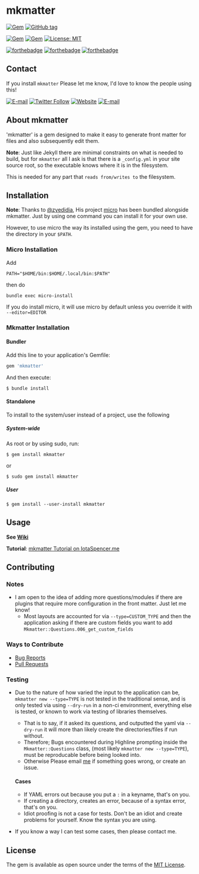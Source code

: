 # mkmatter

[![Gem](https://img.shields.io/gem/v/mkmatter.svg?style=for-the-badge)](https://rubygems.org/gems/mkmatter)
[![GitHub tag](https://img.shields.io/github/tag/IotaSpencer/mkmatter.svg?style=for-the-badge)](https://github.com/IotaSpencer/mkmatter/tree/)

[![Gem](https://img.shields.io/gem/dt/mkmatter.svg?style=for-the-badge)](https://rubygems.org/gems/mkmatter)
[![Gem](https://img.shields.io/gem/dtv/mkmatter.svg?style=for-the-badge)](https://rubygems.org/gems/mkmatter)
[![License: MIT](https://img.shields.io/badge/License-MIT-yellow.svg?style=for-the-badge)](https://opensource.org/licenses/MIT)

[![forthebadge](https://forthebadge.com/images/badges/uses-badges.svg)](https://forthebadge.com)
[![forthebadge](https://forthebadge.com/images/badges/built-with-love.svg)](https://forthebadge.com)
[![forthebadge](https://forthebadge.com/images/badges/uses-git.svg)](https://forthebadge.com)

## Contact

If you install `mkmatter` Please let me know, I'd love to know the people using this!

[![E-mail](https://img.shields.io/badge/Email-Me-green.svg?style=for-the-badge)](mailto:me@iotaspencer.me)
[![Twitter Follow](https://img.shields.io/twitter/follow/KenISpencer.svg?label=Follow%20Me%20on%20Twitter&style=for-the-badge)](https://twitter.com/KenISpencer)
[![Website](https://img.shields.io/website-up-down-green-red/https/iotaspencer.me.svg?label=My%20Site%20-%20IotaSpencer%2Eme&style=for-the-badge)](https://iotaspencer.me)
[![E-mail](https://img.shields.io/badge/mkmatter%20on%20IotaSpencer%2eme-Project-green.svg?style=for-the-badge)](https://iotaspencer.me/projects/mkmatter)

## About mkmatter

'mkmatter' is a gem designed to make it easy to generate front matter for files and also subsequently edit them.

**Note**: Just like Jekyll there are minimal constraints on what is needed to build, but for `mkmatter` all I ask is that there is a `_config.yml` in your site source root, so the executable knows where it is in the filesystem.

This is needed for any part that `reads from/writes to` the filesystem.

## Installation

**Note**: Thanks to [@zyedidia](https://github.com/zyedidia), His project [micro](https://github.com/zyedidia/micro) has been bundled alongside mkmatter. Just by using one command you can install it for your own use.

However, to use micro the way its installed using the gem, you need to have the directory in your `$PATH`.

### Micro Installation

Add 
```shell
PATH="$HOME/bin:$HOME/.local/bin:$PATH"
```
then do

```
bundle exec micro-install
```

If you do install micro, it will use micro by default unless you override it with `--editor=EDITOR`


### Mkmatter Installation

#### Bundler

Add this line to your application's Gemfile:

```ruby
gem 'mkmatter'
```

And then execute:
```
$ bundle install
```

#### Standalone

To install to the system/user instead of a project, use the following

##### System-wide
As root or by using sudo, run:

```
$ gem install mkmatter
```

or

```
$ sudo gem install mkmatter
```

##### User

```
$ gem install --user-install mkmatter
```


## Usage

**See [Wiki](https://github.com/IotaSpencer/mkmatter/wiki)**

**Tutorial**: [mkmatter Tutorial on IotaSpencer.me](https://iotaspencer.me/2025-XX-XX-mkmatter-tutorial)

## Contributing

### Notes

  * I am open to the idea of adding more questions/modules if there are plugins that require more configuration in the front matter. Just let me know!
    * Most layouts are accounted for via `--type=CUSTOM_TYPE` and then the application asking if there are custom fields you want to add `Mkmatter::Questions.006_get_custom_fields`

### Ways to Contribute

* [Bug Reports](https://github.com/IotaSpencer/mkmatter/issues)
* [Pull Requests](https://github.com/IotaSpencer/mkmatter/pulls)

### Testing

* Due to the nature of how varied the input to the application can be, `mkmatter new --type=TYPE` is not tested in the traditional sense, and is only tested via using `--dry-run` in a non-ci environment, everything else is tested, or known to work via testing of libraries themselves.
  * That is to say, if it asked its questions, and outputted the yaml via `--dry-run` it will more than likely create the directories/files if run without.
  * Therefore; Bugs encountered during Highline prompting inside the `Mkmatter::Questions` class, (most likely `mkmatter new --type=TYPE`), must be reproducable before being looked into.
  * Otherwise Please email [me](mailto:me@iotaspencer.me) if something goes wrong, or create an issue.

  #### Cases
  * If YAML errors out because you put a `:` in a keyname, that's on you.
  * If creating a directory, creates an error, because of a syntax error, that's on you. 
  * Idiot proofing is not a case for tests. Don't be an idiot and create problems for yourself. Know the syntax you are using.
  
* If you know a way I can test some cases, then please contact me.


## License

The gem is available as open source under the terms of the [MIT License](https://opensource.org/licenses/MIT).

